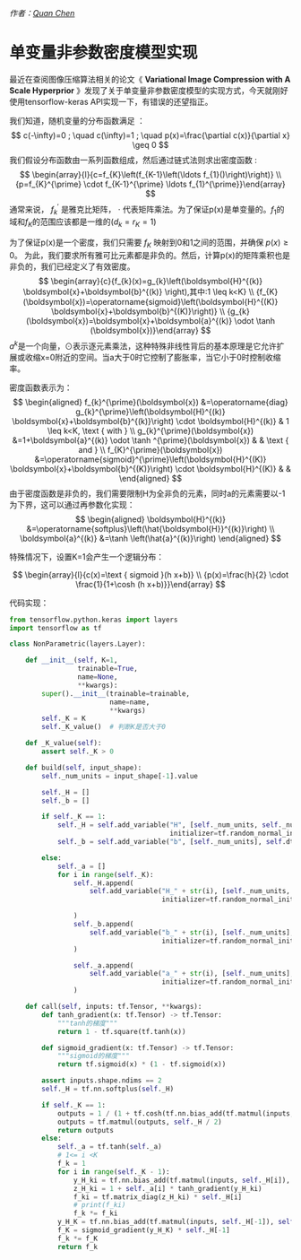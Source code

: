 *作者：[Quan Chen](https://github.com/chenquan)*



# 单变量非参数密度模型实现

最近在查阅图像压缩算法相关的论文《 **Variational Image Compression with A Scale Hyperprior** 》发现了关于单变量非参数密度模型的实现方式，今天就刚好使用tensorflow-keras API实现一下，有错误的还望指正。

 我们知道，随机变量的分布函数满足 ：
$$
c(-\infty)=0 ; \quad c(\infty)=1 ; \quad p(x)=\frac{\partial c(x)}{\partial x} \geq 0
$$
 我们假设分布函数由一系列函数组成，然后通过链式法则求出密度函数 :
$$
\begin{array}{l}{c=f_{K}\left(f_{K-1}\left(\ldots f_{1}()\right)\right)} \\ {p=f_{K}^{\prime} \cdot f_{K-1}^{\prime} \ldots f_{1}^{\prime}}\end{array}
$$
 通常来说， $f^{'}_{k}$ 是雅克比矩阵， $\cdot$ 代表矩阵乘法。为了保证p(x)是单变量的。$f_{1}$的域和$f_{K}$的范围应该都是一维的($d_k =r_K =1$)

 为了保证p(x)是一个密度，我们只需要 $f_K$ 映射到0和1之间的范围，并确保 $p(x) \geq 0$。 为此，我们要求所有雅可比元素都是非负的。然后，计算p(x)的矩阵乘积也是非负的，我们已经定义了有效密度。 
$$
\begin{array}{c}{f_{k}(x)=g_{k}\left(\boldsymbol{H}^{(k)} \boldsymbol{x}+\boldsymbol{b}^{(k)} \right),其中:1 \leq k<K} \\ {f_{K}(\boldsymbol{x})=\operatorname{sigmoid}\left(\boldsymbol{H}^{(K)} \boldsymbol{x}+\boldsymbol{b}^{(K)}\right)} \\ {g_{k}(\boldsymbol{x})=\boldsymbol{x}+\boldsymbol{a}^{(k)} \odot \tanh (\boldsymbol{x})}\end{array}
$$
 $a^k$是一个向量，⊙表示逐元素乘法，这种特殊非线性背后的基本原理是它允许扩展或收缩x=0附近的空间。当a大于0时它控制了膨胀率，当它小于0时控制收缩率。 

 密度函数表示为： 
$$
\begin{aligned} f_{k}^{\prime}(\boldsymbol{x}) &=\operatorname{diag} g_{k}^{\prime}\left(\boldsymbol{H}^{(k)} \boldsymbol{x}+\boldsymbol{b}^{(k)}\right) \cdot \boldsymbol{H}^{(k)} & 1 \leq k<K, \text { with } \\ g_{k}^{\prime}(\boldsymbol{x}) &=1+\boldsymbol{a}^{(k)} \odot \tanh ^{\prime}(\boldsymbol{x}) & & \text { and } \\ f_{K}^{\prime}(\boldsymbol{x}) &=\operatorname{sigmoid}^{\prime}\left(\boldsymbol{H}^{(K)} \boldsymbol{x}+\boldsymbol{b}^{(K)}\right) \cdot \boldsymbol{H}^{(K)} & & \end{aligned}
$$
由于密度函数是非负的，我们需要限制H为全非负的元素，同时a的元素需要以-1为下界，这可以通过再参数化实现： 
$$
\begin{aligned} \boldsymbol{H}^{(k)} &=\operatorname{softplus}\left(\hat{\boldsymbol{H}}^{(k)}\right) \\ \boldsymbol{a}^{(k)} &=\tanh \left(\hat{a}^{(k)}\right) \end{aligned}
$$

特殊情况下，设置K=1会产生一个逻辑分布：

$$
\begin{array}{l}{c(x)=\text { sigmoid }(h x+b)} \\ {p(x)=\frac{h}{2} \cdot \frac{1}{1+\cosh (h x+b)}}\end{array}
$$

代码实现：

```python
from tensorflow.python.keras import layers
import tensorflow as tf

class NonParametric(layers.Layer):

    def __init__(self, K=1,
                 trainable=True,
                 name=None,
                 **kwargs):
        super().__init__(trainable=trainable,
                         name=name,
                         **kwargs)
        self._K = K
        self._K_value()  # 判断K是否大于0

    def _K_value(self):
        assert self._K > 0

    def build(self, input_shape):
        self._num_units = input_shape[-1].value

        self._H = []
        self._b = []

        if self._K == 1:
            self._H = self.add_variable("H", [self._num_units, self._num_units], self.dtype,
                                        initializer=tf.random_normal_initializer())
            self._b = self.add_variable("b", [self._num_units], self.dtype, initializer=tf.random_normal_initializer())

        else:
            self._a = []
            for i in range(self._K):
                self._H.append(
                    self.add_variable("H_" + str(i), [self._num_units, self._num_units], self.dtype,
                                      initializer=tf.random_normal_initializer())

                )
                self._b.append(
                    self.add_variable("b_" + str(i), [self._num_units], self.dtype,
                                      initializer=tf.random_normal_initializer())
                )

                self._a.append(
                    self.add_variable("a_" + str(i), [self._num_units], self.dtype,
                                      initializer=tf.random_normal_initializer())
                )

    def call(self, inputs: tf.Tensor, **kwargs):
        def tanh_gradient(x: tf.Tensor) -> tf.Tensor:
            """tanh的梯度"""
            return 1 - tf.square(tf.tanh(x))

        def sigmoid_gradient(x: tf.Tensor) -> tf.Tensor:
            """sigmoid的梯度"""
            return tf.sigmoid(x) * (1 - tf.sigmoid(x))

        assert inputs.shape.ndims == 2
        self._H = tf.nn.softplus(self._H)

        if self._K == 1:
            outputs = 1 / (1 + tf.cosh(tf.nn.bias_add(tf.matmul(inputs, self._H), self._b)))
            outputs = tf.matmul(outputs, self._H / 2)
            return outputs
        else:
            self._a = tf.tanh(self._a)
            # 1<= i <K
            f_k = 1
            for i in range(self._K - 1):
                y_H_ki = tf.nn.bias_add(tf.matmul(inputs, self._H[i]), self._b[i])
                z_H_ki = 1 + self._a[i] * tanh_gradient(y_H_ki)
                f_ki = tf.matrix_diag(z_H_ki) * self._H[i]
                # print(f_ki)
                f_k *= f_ki
            y_H_K = tf.nn.bias_add(tf.matmul(inputs, self._H[-1]), self._b[-1])
            f_K = sigmoid_gradient(y_H_K) * self._H[-1]
            f_k *= f_K
            return f_k
```

